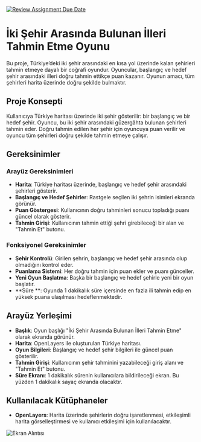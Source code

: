 [![Review Assignment Due Date](https://classroom.github.com/assets/deadline-readme-button-22041afd0340ce965d47ae6ef1cefeee28c7c493a6346c4f15d667ab976d596c.svg)](https://classroom.github.com/a/ATV5e7Id)
# İki Şehir Arasında Bulunan İlleri Tahmin Etme Oyunu

Bu proje, Türkiye’deki iki şehir arasındaki en kısa yol üzerinde kalan şehirleri tahmin etmeye dayalı bir coğrafi oyundur. Oyuncular, başlangıç ve hedef şehir arasındaki illeri doğru tahmin ettikçe puan kazanır. Oyunun amacı, tüm şehirleri harita üzerinde doğru şekilde bulmaktır.

## Proje Konsepti

Kullanıcıya Türkiye haritası üzerinde iki şehir gösterilir: bir başlangıç ve bir hedef şehir. Oyuncu, bu iki şehir arasındaki güzergâhta bulunan şehirleri tahmin eder. Doğru tahmin edilen her şehir için oyuncuya puan verilir ve oyuncu tüm şehirleri doğru şekilde tahmin etmeye çalışır.

## Gereksinimler

### Arayüz Gereksinimleri

- **Harita**: Türkiye haritası üzerinde, başlangıç ve hedef şehir arasındaki şehirleri gösterir.
- **Başlangıç ve Hedef Şehirler**: Rastgele seçilen iki şehrin isimleri ekranda görünür.
- **Puan Göstergesi**: Kullanıcının doğru tahminleri sonucu topladığı puanı güncel olarak gösterir.
- **Tahmin Girişi**: Kullanıcının tahmin ettiği şehri girebileceği bir alan ve "Tahmin Et" butonu.

### Fonksiyonel Gereksinimler

- **Şehir Kontrolü**: Girilen şehrin, başlangıç ve hedef şehir arasında olup olmadığını kontrol eder.
- **Puanlama Sistemi**: Her doğru tahmin için puan ekler ve puanı günceller.
- **Yeni Oyun Başlatma**: Başka bir başlangıç ve hedef şehirle yeni bir oyun başlatır.
- **Süre **: Oyunda 1 dakikalık süre içersinde en fazla ili tahmin edip en yüksek puana ulaşılması hedeflenmektedir.


## Arayüz Yerleşimi

- **Başlık**: Oyun başlığı "İki Şehir Arasında Bulunan İlleri Tahmin Etme" olarak ekranda görünür.
- **Harita**: OpenLayers ile oluşturulan Türkiye haritası.
- **Oyun Bilgileri**: Başlangıç ve hedef şehir bilgileri ile güncel puan gösterilir.
- **Tahmin Girişi**: Kullanıcının şehir tahminini yazabileceği giriş alanı ve "Tahmin Et" butonu.
- **Süre Ekranı**: 1 dakikalık sürenin kullanıcılara bildirileceği ekran. Bu yüzden 1 dakikalık sayaç ekranda olacaktır.

## Kullanılacak Kütüphaneler

- **OpenLayers**: Harita üzerinde şehirlerin doğru işaretlenmesi, etkileşimli harita görselleştirmesi ve kullanıcı etkileşimi için kullanılacaktır.

![Ekran Alıntısı](https://github.com/user-attachments/assets/0edcf2b1-707e-4b19-b639-9d50603934c5)


